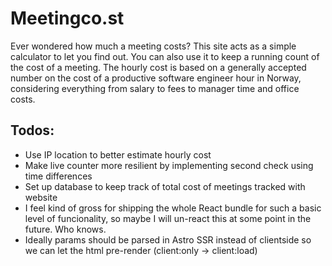 # Meetingco.st

Ever wondered how much a meeting costs? This site acts as a simple calculator to let you find out. You can also use it to keep a running count of the cost of a meeting. The hourly cost is based on a generally accepted number on the cost of a productive software engineer hour in Norway, considering everything from salary to fees to manager time and office costs.

## Todos:

- Use IP location to better estimate hourly cost
- Make live counter more resilient by implementing second check using time differences
- Set up database to keep track of total cost of meetings tracked with website
- I feel kind of gross for shipping the whole React bundle for such a basic level of funcionality, so maybe I will un-react this at some point in the future. Who knows.
- Ideally params should be parsed in Astro SSR instead of clientside so we can let the html pre-render (client:only -> client:load)
